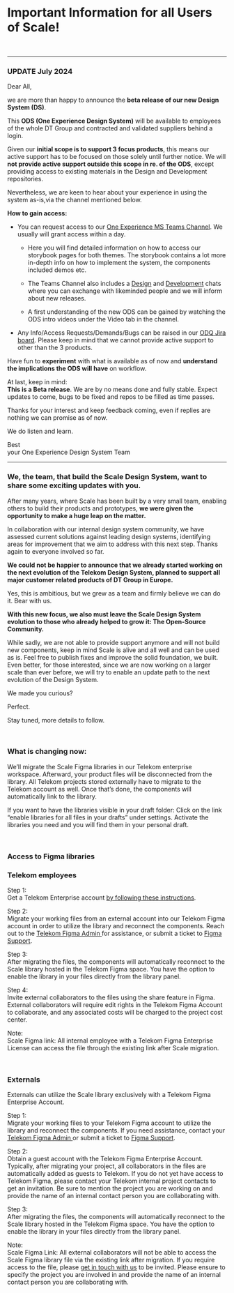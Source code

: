 <br/>

<h1 class="magenta"> Important Information for all Users of Scale! </h1>
<br/>

---

### UPDATE July 2024

Dear All,

we are more than happy to announce the **beta release of our new Design System (DS)**.

This **ODS (One Experience Design System)** will be available to employees of the whole DT Group and contracted and validated suppliers behind a login.

Given our **initial scope is to support 3 focus products**, this means our active support has to be focused on those solely until further notice. We will **not provide active support outside this scope in re. of the ODS**, except providing access to existing materials in the Design and Development repositories.

Nevertheless, we are keen to hear about your experience in using the system as-is,via the channel mentioned below.

**How to gain access:**

- You can request access to our [One Experience MS Teams Channel](https://teams.microsoft.com/l/team/19%3ACyQM8cE8KLBlgqf0fYMDe141p4hhkv7uKcXcgCpUCzo1%40thread.tacv2/conversations?groupId=a33112f9-30a0-4c3c-9c06-30b2f80a3349&tenantId=bde4dffc-4b60-4cf6-8b04-a5eeb25f5c4f). We usually will grant access within a day.

  - Here you will find detailed information on how to access our storybook pages for both themes. The storybook contains a lot more in-depth info on how to implement the system, the components included demos etc.

  - The Teams Channel also includes a [Design](https://teams.microsoft.com/l/channel/19%3A10294cb8e39546ce93981a176e432e37%40thread.tacv2/☀%EF%B8%8F_Design%20Chat?groupId=a33112f9-30a0-4c3c-9c06-30b2f80a3349&tenantId=bde4dffc-4b60-4cf6-8b04-a5eeb25f5c4f) and [Development](https://teams.microsoft.com/l/channel/19%3A9ca3051a9b154d4285c1102aa4b63da0%40thread.tacv2/⭐%EF%B8%8F_Development%20Chat?groupId=a33112f9-30a0-4c3c-9c06-30b2f80a3349&tenantId=bde4dffc-4b60-4cf6-8b04-a5eeb25f5c4f) chats where you can exchange with likeminded people and we will inform about new releases.

  - A first understanding of the new ODS can be gained by watching the ODS intro videos under the Video tab in the channel.

- Any Info/Access Requests/Demands/Bugs can be raised in our [ODQ Jira board](https://jira.telekom.de/projects/ODQ/summary). Please keep in mind that we cannot provide active support to other than the 3 products.

Have fun to **experiment** with what is available as of now and **understand the implications the ODS will have** on workflow.

At last, keep in mind:  
**This is a Beta release**. We are by no means done and fully stable. Expect updates to come, bugs to be fixed and repos to be filled as time passes.

Thanks for your interest and keep feedback coming, even if replies are nothing we can promise as of now.

We do listen and learn.

Best  
your One Experience Design System Team

---

### We, the team, that build the Scale Design System, want to share some exciting updates with you.

After many years, where Scale has been built by a very small team, enabling others to build their products and prototypes, **we were given the opportunity to make a huge leap on the matter.**

In collaboration with our internal design system community, we have assessed current solutions against leading design systems, identifying areas for improvement that we aim to address with this next step. Thanks again to everyone involved so far.

**We could not be happier to announce that we already started working on the next evolution of the Telekom Design System, planned to support all major customer related products of DT Group in Europe.**

Yes, this is ambitious, but we grew as a team and firmly believe we can do it. Bear with us.

**With this new focus, we also must leave the Scale Design System evolution to those who already helped to grow it: The Open-Source Community.**

While sadly, we are not able to provide support anymore and will not build new components, keep in mind Scale is alive and all well
and can be used as is. Feel free to publish fixes and improve the solid foundation, we built. Even better, for those interested, since we are now working on a larger scale than ever before, we will try to enable an update path to the next evolution of the Design System.

We made you curious?

Perfect.

Stay tuned, more details to follow.

<br/>

### What is changing now:

We’ll migrate the Scale Figma libraries in our Telekom enterprise workspace. Afterward, your product files will be disconnected from the library. All Telekom projects stored externally have to migrate to the Telekom account as well. Once that’s done, the components will automatically link to the library.

If you want to have the libraries visible in your draft folder: Click on the link “enable libraries for all files in your drafts” under settings. Activate the libraries you need and you will find them in your personal draft.

<br/>

### Access to Figma libraries

### Telekom employees

Step 1: <br/>
Get a Telekom Enterprise account [by following these instructions](https://seu30.gdc-dmst01.t-systems.com/confluence/display/SETOOLSBETRIEB/Figma@DT+How+to+add+User).

Step 2: <br/>
Migrate your working files from an external account into our Telekom Figma account in order to utilize the library and reconnect the components. Reach out to the <a href="mailto:seu-operation@t-systems.com"> Telekom Figma Admin </a> for assistance, or submit a ticket to [Figma Support](https://help.figma.com/hc/en-us/requests/new?ticket_form_id=360001731233).

Step 3: <br/>
After migrating the files, the components will automatically reconnect to the Scale library hosted in the Telekom Figma space. You have the option to enable the library in your files directly from the library panel.

Step 4: <br/> Invite external collaborators to the files using the share feature in Figma. External collaborators will require edit rights in the Telekom Figma Account to collaborate, and any associated costs will be charged to the project cost center.

Note: <br/>
Scale Figma link: All internal employee with a Telekom Figma Enterprise License can access the file through the existing link after Scale migration.

<br/>

### Externals

Externals can utilize the Scale library exclusively with a Telekom Figma Enterprise Account.

Step 1: <br/>
Migrate your working files to your Telekom Figma account to utilize the library and reconnect the components. If you need assistance, contact your <a href="mailto:seu-operation@t-systems.com"> Telekom Figma Admin </a> or submit a ticket to [Figma Support](https://help.figma.com/hc/en-us/requests/new?ticket_form_id=360001731233).

Step 2: <br/>
Obtain a guest account with the Telekom Figma Enterprise Account. Typically, after migrating your project, all collaborators in the files are automatically added as guests to Telekom. If you do not yet have access to Telekom Figma, please contact your Telekom internal project contacts to get an invitation. Be sure to mention the project you are working on and provide the name of an internal contact person you are collaborating with.

Step 3: <br/>
After migrating the files, the components will automatically reconnect to the Scale library hosted in the Telekom Figma space. You have the option to enable the library in your files directly from the library panel.

Note: <br/>
Scale Figma Link: All external collaborators will not be able to access the Scale Figma library file via the existing link after migration. If you require access to the file, please <a href="mailto:contact@brand-design.telekom.com"> get in touch with us</a> to be invited. Please ensure to specify the project you are involved in and provide the name of an internal contact person you are collaborating with.
